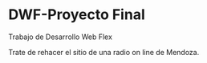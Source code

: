 # DWF-Proyecto Final
Trabajo de Desarrollo Web Flex

Trate de rehacer el sitio de una radio on line de Mendoza.
